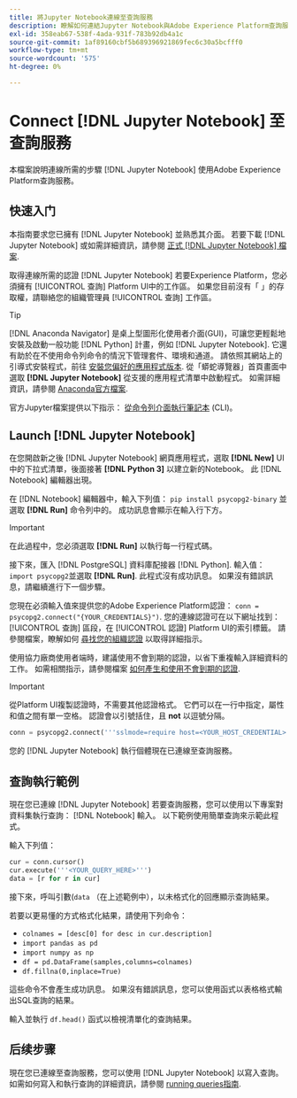 ```yaml
---
title: 將Jupyter Notebook連線至查詢服務
description: 瞭解如何連結Jupyter Notebook與Adobe Experience Platform查詢服務。
exl-id: 358eab67-538f-4ada-931f-783b92db4a1c
source-git-commit: 1af89160cbf5b689396921869fec6c30a5bcfff0
workflow-type: tm+mt
source-wordcount: '575'
ht-degree: 0%

---
```


# Connect [!DNL Jupyter Notebook] 至查詢服務

本檔案說明連線所需的步驟 [!DNL Jupyter Notebook] 使用Adobe Experience Platform查詢服務。

## 快速入门

本指南要求您已擁有 [!DNL Jupyter Notebook] 並熟悉其介面。 若要下載 [!DNL Jupyter Notebook] 或如需詳細資訊，請參閱 [正式 [!DNL Jupyter Notebook] 檔案](https://jupyter.org/).

取得連線所需的認證 [!DNL Jupyter Notebook] 若要Experience Platform，您必須擁有 [!UICONTROL 查詢] Platform UI中的工作區。 如果您目前沒有「 」的存取權，請聯絡您的組織管理員 [!UICONTROL 查詢] 工作區。

>[!TIP]
>
>[!DNL Anaconda Navigator] 是桌上型圖形化使用者介面(GUI)，可讓您更輕鬆地安裝及啟動一般功能 [!DNL Python] 計畫，例如 [!DNL Jupyter Notebook]. 它還有助於在不使用命令列命令的情況下管理套件、環境和通道。
>請依照其網站上的引導式安裝程式，前往 [安裝您偏好的應用程式版本](https://docs.anaconda.com/anaconda/install/).
>從「蟒蛇導覽器」首頁畫面中選取 **[!DNL Jupyter Notebook]** 從支援的應用程式清單中啟動程式。
>如需詳細資訊，請參閱 [Anaconda官方檔案](https://docs.anaconda.com/anaconda/navigator/).

官方Jupyter檔案提供以下指示： [從命令列介面執行筆記本](https://docs.jupyter.org/en/latest/running.html#how-do-i-open-a-specific-notebook) (CLI)。

## Launch [!DNL Jupyter Notebook]

在您開啟新之後 [!DNL Jupyter Notebook] 網頁應用程式，選取 **[!DNL New]** UI中的下拉式清單，後面接著 **[!DNL Python 3]** 以建立新的Notebook。 此 [!DNL Notebook] 編輯器出現。

在 [!DNL Notebook] 編輯器中，輸入下列值： `pip install psycopg2-binary` 並選取 **[!DNL Run]** 命令列中的。 成功訊息會顯示在輸入行下方。

>[!IMPORTANT]
>
>在此過程中，您必須選取 **[!DNL Run]** 以執行每一行程式碼。

接下來，匯入 [!DNL PostgreSQL] 資料庫配接器 [!DNL Python]. 輸入值： `import psycopg2`並選取 **[!DNL Run]**. 此程式沒有成功訊息。 如果沒有錯誤訊息，請繼續進行下一個步驟。

您現在必須輸入值來提供您的Adobe Experience Platform認證： `conn = psycopg2.connect("{YOUR_CREDENTIALS}")`. 您的連線認證可在以下網址找到： [!UICONTROL 查詢] 區段，在 [!UICONTROL 認證] Platform UI的索引標籤。 請參閱檔案，瞭解如何 [尋找您的組織認證](../ui/credentials.md) 以取得詳細指示。

使用協力廠商使用者端時，建議使用不會到期的認證，以省下重複輸入詳細資料的工作。 如需相關指示，請參閱檔案 [如何產生和使用不會到期的認證](../ui/credentials.md#non-expiring-credentials).

>[!IMPORTANT]
>
>從Platform UI複製認證時，不需要其他認證格式。 它們可以在一行中指定，屬性和值之間有單一空格。 認證會以引號括住，且 **not** 以逗號分隔。

```python
conn = psycopg2.connect('''sslmode=require host=<YOUR_HOST_CREDENTIAL> port=80 dbname=prod:all user=<YOUR_ORGANIZATION_ID> password=<YOUR_PASSWORD>''')"
```

您的 [!DNL Jupyter Notebook] 執行個體現在已連線至查詢服務。

## 查詢執行範例

現在您已連線 [!DNL Jupyter Notebook] 若要查詢服務，您可以使用以下專案對資料集執行查詢： [!DNL Notebook] 輸入。 以下範例使用簡單查詢來示範此程式。

輸入下列值：

```python
cur = conn.cursor()
cur.execute('''<YOUR_QUERY_HERE>''')
data = [r for r in cur]
```

接下來，呼叫引數(`data` （在上述範例中），以未格式化的回應顯示查詢結果。

若要以更易懂的方式格式化結果，請使用下列命令：

- `colnames = [desc[0] for desc in cur.description]`
- `import pandas as pd`
- `import numpy as np`
- `df = pd.DataFrame(samples,columns=colnames)`
- `df.fillna(0,inplace=True)`

這些命令不會產生成功訊息。 如果沒有錯誤訊息，您可以使用函式以表格格式輸出SQL查詢的結果。

輸入並執行 `df.head()` 函式以檢視清單化的查詢結果。

## 后续步骤

現在您已連線至查詢服務，您可以使用 [!DNL Jupyter Notebook] 以寫入查詢。 如需如何寫入和執行查詢的詳細資訊，請參閱 [running queries指南](../best-practices/writing-queries.md).
